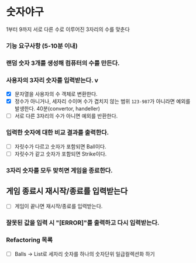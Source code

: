 # 숫자야구

1부터 9까지 서로 다른 수로 이루어진 3자리의 수를 맞춘다

### 기능 요구사항 (5-10분 이내)

### 랜덤 숫자 3개를 생성해 컴퓨터의 수를 만든다.
### 사용자의 3자리 숫자를 입력받는다. v
- [x] 문자열을 사용자의 수 객체로 변환한다.
- [x] 정수가 아니거나, 세자리 수이며 수가 겹치지 않는 범위 ```123-987```가 아니라면 예외를 발생한다.
40분(convertor, handeller)
- [ ] 서로 다른 3자리의 수가 아니면 예외를 반환한다.
### 입력한 숫자에 대한 비교 결과를 출력한다.
- [ ] 자릿수가 다르고 숫자가 포함되면 Ball이다.
- [ ] 자릿수가 같고 숫자가 포함되면 Strike이다.
### 3자리 숫자를 모두 맞히면 게임을 종료한다.

## 게임 종료시 재시작/종료를 입력받는다
- [ ] 게임이 끝나면 재시작/종료를 입력받는다.
### 잘못된 값을 입력 시 "[ERROR]"를 출력하고 다시 입력받는다.


### Refactoring 목록
- [ ] Balls -> List<ball number>로 세자리 숫자를 하나의 숫자단위 일급컬렉션화 하기
